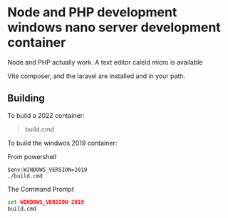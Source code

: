 # Node and PHP development windows nano server development container

Node and PHP actually work. A text editor caleld micro is available

Vite composer, and the laravel are installed and in your path.

## Building

To build a 2022 container:

> build.cmd

To build the windwos 2019 container:

From powershell

```pwsh
$env:WINDOWS_VERSION=2019
./build.cmd
```

The Command Prompt

```cmd
set WINDOWS_VERSION 2019
build.cmd
```

